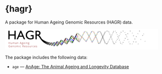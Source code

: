 # {hagr}

A package for Human Ageing Genomic Resources (HAGR) data.

![](logo-hagr.png "HAGR logo")

The package includes the following data:

- `age` — [AnAge: The Animal Ageing and Longevity Database](https://genomics.senescence.info/species/index.html)
